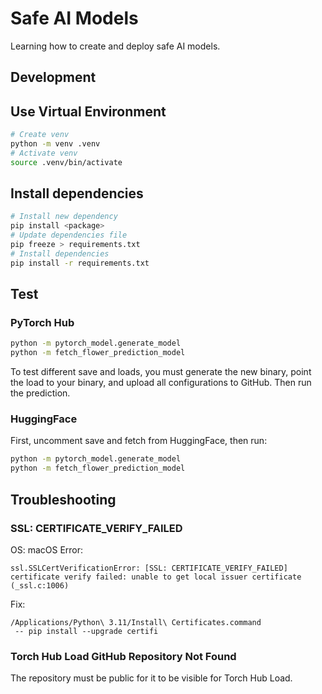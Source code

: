 # Safe AI Models

Learning how to create and deploy safe AI models.

## Development

## Use Virtual Environment
```bash
# Create venv
python -m venv .venv
# Activate venv
source .venv/bin/activate
```

## Install dependencies
```bash
# Install new dependency
pip install <package>
# Update dependencies file
pip freeze > requirements.txt
# Install dependencies
pip install -r requirements.txt
```

## Test

### PyTorch Hub
```bash
python -m pytorch_model.generate_model
python -m fetch_flower_prediction_model
```
To test different save and loads, you must generate the new binary, point the load to your binary, and upload all configurations to GitHub. Then run the prediction.

### HuggingFace
First, uncomment save and fetch from HuggingFace, then run:
```bash
python -m pytorch_model.generate_model
python -m fetch_flower_prediction_model
```

## Troubleshooting

### SSL: CERTIFICATE_VERIFY_FAILED
OS: macOS
Error:
```
ssl.SSLCertVerificationError: [SSL: CERTIFICATE_VERIFY_FAILED] certificate verify failed: unable to get local issuer certificate (_ssl.c:1006)
```
Fix:
```
/Applications/Python\ 3.11/Install\ Certificates.command 
 -- pip install --upgrade certifi
```

### Torch Hub Load GitHub Repository Not Found
The repository must be public for it to be visible for Torch Hub Load.